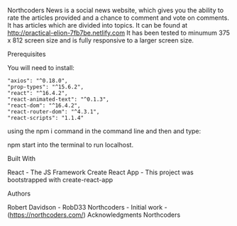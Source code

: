 
Northcoders News is a social news website, which gives you the ability to rate the articles provided and a chance to comment and vote on comments. It has articles which are divided into topics. It can be found at http://practical-elion-7fb7be.netlify.com It has been tested to minumum 375 x 812 screen size and is fully responsive to a larger screen size.

Prerequisites

You will need to install:

    "axios": "^0.18.0",
    "prop-types": "^15.6.2",
    "react": "^16.4.2",
    "react-animated-text": "^0.1.3",
    "react-dom": "^16.4.2",
    "react-router-dom": "^4.3.1",
    "react-scripts": "1.1.4"
    
using the npm i command in the command line and then and type:

npm start
into the terminal to run localhost.

Built With

React - The JS Framework
Create React App - This project was bootstrapped with create-react-app

Authors

Robert Davidson - RobD33
Northcoders - Initial work - (https://northcoders.com/)
Acknowledgments
Northcoders